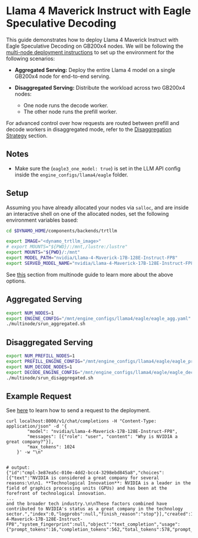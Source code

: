<!--
SPDX-FileCopyrightText: Copyright (c) 2025 NVIDIA CORPORATION & AFFILIATES. All rights reserved.
SPDX-License-Identifier: Apache-2.0

Licensed under the Apache License, Version 2.0 (the "License");
you may not use this file except in compliance with the License.
You may obtain a copy of the License at

http://www.apache.org/licenses/LICENSE-2.0

Unless required by applicable law or agreed to in writing, software
distributed under the License is distributed on an "AS IS" BASIS,
WITHOUT WARRANTIES OR CONDITIONS OF ANY KIND, either express or implied.
See the License for the specific language governing permissions and
limitations under the License.
-->

# Llama 4 Maverick Instruct with Eagle Speculative Decoding

This guide demonstrates how to deploy Llama 4 Maverick Instruct with Eagle Speculative Decoding on GB200x4 nodes. We will be following the [multi-node deployment instructions](./multinode/multinode-examples.md) to set up the environment for the following scenarios:

- **Aggregated Serving:**
  Deploy the entire Llama 4 model on a single GB200x4 node for end-to-end serving.

- **Disaggregated Serving:**
  Distribute the workload across two GB200x4 nodes:
    - One node runs the decode worker.
    - The other node runs the prefill worker.

For advanced control over how requests are routed between prefill and decode workers in disaggregated mode, refer to the [Disaggregation Strategy](./README.md#disaggregation-strategy) section.

## Notes
* Make sure the (`eagle3_one_model: true`) is set in the LLM API config inside the `engine_configs/llama4/eagle` folder.

## Setup

Assuming you have already allocated your nodes via `salloc`, and are
inside an interactive shell on one of the allocated nodes, set the
following environment variables based:

```bash
cd $DYNAMO_HOME/components/backends/trtllm

export IMAGE="<dynamo_trtllm_image>"
# export MOUNTS="${PWD}/:/mnt,/lustre:/lustre"
export MOUNTS="${PWD}/:/mnt"
export MODEL_PATH="nvidia/Llama-4-Maverick-17B-128E-Instruct-FP8"
export SERVED_MODEL_NAME="nvidia/Llama-4-Maverick-17B-128E-Instruct-FP8"
```

See [this](./multinode/multinode-examples.md#setup) section from multinode guide to learn more about the above options.


## Aggregated Serving
```bash
export NUM_NODES=1
export ENGINE_CONFIG="/mnt/engine_configs/llama4/eagle/eagle_agg.yaml"
./multinode/srun_aggregated.sh
```

## Disaggregated Serving

```bash
export NUM_PREFILL_NODES=1
export PREFILL_ENGINE_CONFIG="/mnt/engine_configs/llama4/eagle/eagle_prefill.yaml"
export NUM_DECODE_NODES=1
export DECODE_ENGINE_CONFIG="/mnt/engine_configs/llama4/eagle/eagle_decode.yaml"
./multinode/srun_disaggregated.sh
```

## Example Request

See [here](./multinode/multinode-examples.md#example-request) to learn how to send a request to the deployment.

```
curl localhost:8000/v1/chat/completions -H "Content-Type: application/json" -d '{
        "model": "nvidia/Llama-4-Maverick-17B-128E-Instruct-FP8",
        "messages": [{"role": "user", "content": "Why is NVIDIA a great company?"}],
        "max_tokens": 1024
    }' -w "\n"


# output:
{"id":"cmpl-3e87ea5c-010e-4dd2-bcc4-3298ebd845a8","choices":[{"text":"NVIDIA is considered a great company for several reasons:\n\n1. **Technological Innovation**: NVIDIA is a leader in the field of graphics processing units (GPUs) and has been at the forefront of technological innovation.
...
and the broader tech industry.\n\nThese factors combined have contributed to NVIDIA's status as a great company in the technology sector.","index":0,"logprobs":null,"finish_reason":"stop"}],"created":1753329671,"model":"nvidia/Llama-4-Maverick-17B-128E-Instruct-FP8","system_fingerprint":null,"object":"text_completion","usage":{"prompt_tokens":16,"completion_tokens":562,"total_tokens":578,"prompt_tokens_details":null,"completion_tokens_details":null}}
```
